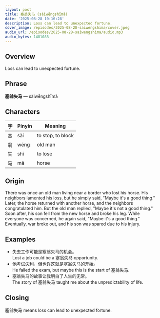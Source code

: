 ```yaml
---
layout: post
title: 塞翁失马 (sàiwēngshīmǎ)
date: '2025-08-28 10:16:28'
description: Loss can lead to unexpected fortune.
cover_image: /episodes/2025-08-28-saiwengshima/cover.jpeg
audio_url: /episodes/2025-08-28-saiwengshima/audio.mp3
audio_bytes: 1481088
---
```


## Overview
Loss can lead to unexpected fortune.

## Phrase
**塞翁失马** — sàiwēngshīmǎ

## Characters

| 字 | Pinyin     | Meaning             |
|----|------------|---------------------|
| 塞 | sài        | to stop, to block    |
| 翁 | wēng       | old man              |
| 失 | shī        | to lose              |
| 马 | mǎ         | horse                |

## Origin
There was once an old man living near a border who lost his horse. His neighbors lamented his loss, but he simply said, "Maybe it's a good thing." Later, the horse returned with another horse, and the neighbors congratulated him. But the old man replied, "Maybe it's not a good thing." Soon after, his son fell from the new horse and broke his leg. While everyone was concerned, he again said, "Maybe it's a good thing." Eventually, war broke out, and his son was spared due to his injury.

## Examples
- 失去工作可能是塞翁失马的机会。<br>Lost a job could be a 塞翁失马 opportunity.
- 他考试失利，但也许这就是塞翁失马的开始。<br>He failed the exam, but maybe this is the start of 塞翁失马.
- 塞翁失马的故事让我明白了人生的无常。<br>The story of 塞翁失马 taught me about the unpredictability of life.

## Closing
塞翁失马 means loss can lead to unexpected fortune.

